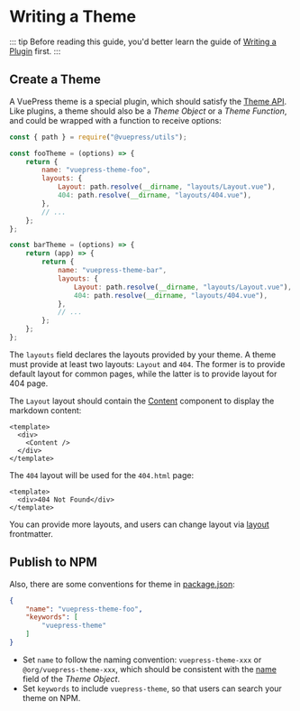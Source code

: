 # Writing a Theme

::: tip
Before reading this guide, you'd better learn the guide of [Writing a Plugin](./plugin.md) first.
:::

## Create a Theme

A VuePress theme is a special plugin, which should satisfy the [Theme API](../reference/theme-api.md). Like plugins, a theme should also be a *Theme Object* or a *Theme Function*, and could be wrapped with a function to receive options:

```js
const { path } = require("@vuepress/utils");

const fooTheme = (options) => {
	return {
		name: "vuepress-theme-foo",
		layouts: {
			Layout: path.resolve(__dirname, "layouts/Layout.vue"),
			404: path.resolve(__dirname, "layouts/404.vue"),
		},
		// ...
	};
};

const barTheme = (options) => {
	return (app) => {
		return {
			name: "vuepress-theme-bar",
			layouts: {
				Layout: path.resolve(__dirname, "layouts/Layout.vue"),
				404: path.resolve(__dirname, "layouts/404.vue"),
			},
			// ...
		};
	};
};
```

The `layouts` field declares the layouts provided by your theme. A theme must provide at least two layouts: `Layout` and `404`. The former is to provide default layout for common pages, while the latter is to provide layout for 404 page.

The `Layout` layout should contain the [Content](../reference/components.md#content) component to display the markdown content:

```vue
<template>
  <div>
    <Content />
  </div>
</template>
```

The `404` layout will be used for the `404.html` page:

```vue
<template>
  <div>404 Not Found</div>
</template>
```

You can provide more layouts, and users can change layout via [layout](../reference/frontmatter.md#layout) frontmatter.

## Publish to NPM

Also, there are some conventions for theme in [package.json](https://docs.npmjs.com/cli/v8/configuring-npm/package-json):

```json
{
	"name": "vuepress-theme-foo",
	"keywords": [
		"vuepress-theme"
	]
}
```

- Set `name` to follow the naming convention: `vuepress-theme-xxx` or `@org/vuepress-theme-xxx`, which should be consistent with the [name](../reference/theme-api.md#name) field of the *Theme Object*.
- Set `keywords` to include `vuepress-theme`, so that users can search your theme on NPM.